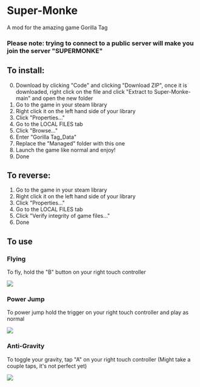 # Super-Monke
A mod for the amazing game Gorilla Tag
### Please note: trying to connect to a public server will make you join the server "SUPERMONKE"

## To install:
0) Download by clicking "Code" and clicking "Download ZIP", once it is downloaded, right click on the file and click "Extract to Super-Monke-main\" and open the new folder
1) Go to the game in your steam library
2) Right click it on the left hand side of your library
3) Click "Properties..."
4) Go to the LOCAL FILES tab
5) Click "Browse..."
6) Enter "Gorilla Tag_Data"
7) Replace the "Managed" folder with this one
8) Launch the game like normal and enjoy!
9) Done

## To reverse:
1) Go to the game in your steam library
2) Right click it on the left hand side of your library
3) Click "Properties..."
4) Go to the LOCAL FILES tab
5) Click "Verify integrity of game files..."
6) Done

## To use
### Flying
To fly, hold the "B" button on your right touch controller

![](flying.gif)

### Power Jump
To power jump hold the trigger on your right touch controller and play as normal

![](pwrjmp.gif)

### Anti-Gravity
To toggle your gravity, tap "A" on your right touch controller (Might take a couple taps, it's not perfect yet)

![](antigrav.gif)
